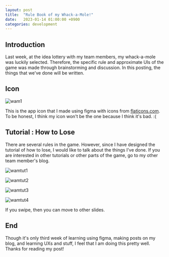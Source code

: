 ```yaml
---
layout: post
title:  "Rule Book of my Whack-a-Mole!"
date:   2023-01-14 01:00:00 +0900
categories: development
---
```


## Introduction

Last week, at the idea lottery with my team members, my whack-a-mole was luckily selected. Therefore, the specific rule and approximate UIs of the game was made through brainstorming and discussion. In this posting, the things that we've done will be written.

## Icon

![wam1](https://res.cloudinary.com/dzguym5xd/image/upload/v1673640012/wam1_ussiqc.png)

This is the app icon that I made using figma with icons from [flaticons.com](flaticons.com). To be honest, I think my icon won't be the one because I think it's bad. :(

## Tutorial : How to Lose

There are several rules in the game. However, since I have designed the tutorial of how to lose, I would like to talk about the things I've done. If you are interested in other tutorials or other parts of the game, go to my other team member's blog.

![wamtut1](https://res.cloudinary.com/dzguym5xd/image/upload/v1673644180/wamrule1_bj3yhb.png)

![wamtut2](https://res.cloudinary.com/dzguym5xd/image/upload/v1673644180/wamrule2_ikvrbd.png)

![wamtut3](https://res.cloudinary.com/dzguym5xd/image/upload/v1673644180/wamrule3_ihztid.png)

![wamtut4](https://res.cloudinary.com/dzguym5xd/image/upload/v1673644786/wamrule5_r7pgel.png)

If you swipe, then you can move to other slides.

## End

Though it's only third week of learning using figma, making posts on my blog, and learning UXs and stuff, I feel that I am doing this pretty well. Thanks for reading my post!
